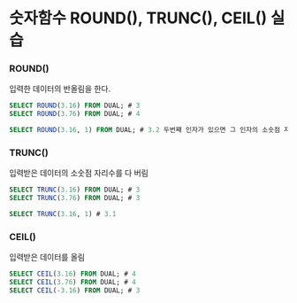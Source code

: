 # 숫자함수 ROUND(), TRUNC(), CEIL() 실습

### ROUND()

입력한 데이터의 반올림을 한다.

```sql
SELECT ROUND(3.16) FROM DUAL; # 3
SELECT ROUND(3.76) FROM DUAL; # 4

SELECT ROUND(3.16, 1) FROM DUAL; # 3.2 두번째 인자가 있으면 그 인자의 소숫점 자릿수까지 출력함
```

### TRUNC()

입력받은 데이터의 소숫점 자리수를 다 버림 

```sql
SELECT TRUNC(3.16) FROM DUAL; # 3
SELECT TRUNC(3.76) FROM DUAL; # 3

SELECT TRUNC(3.16, 1) # 3.1
```

### CEIL()
입력받은 데이터를 올림

```sql
SELECT CEIL(3.16) FROM DUAL; # 4
SELECT CEIL(3.76) FROM DUAL; # 4
SELECT CEIL(-3.16) FROM DUAL; # 3
```